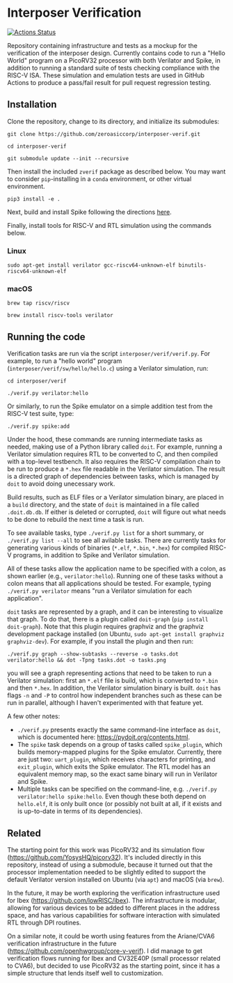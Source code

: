 # Interposer Verification

[![Actions Status](https://github.com/zeroasiccorp/interposer-verif/actions/workflows/regression.yml/badge.svg)](https://github.com/zeroasiccorp/interposer-verif/actions)

Repository containing infrastructure and tests as a mockup for the verification of the interposer design.  Currently contains code to run a "Hello World" program on a PicoRV32 processor with both Verilator and Spike, in addition to running a standard suite of tests checking compliance with the RISC-V ISA.  These simulation and emulation tests are used in GitHub Actions to produce a pass/fail result for pull request regression testing.

## Installation

Clone the repository, change to its directory, and initialize its submodules:

```shell
git clone https://github.com/zeroasiccorp/interposer-verif.git
```

```shell
cd interposer-verif
```

```shell
git submodule update --init --recursive
```

Then install the included `zverif` package as described below.  You may want to consider `pip`-installing in a `conda` environment, or other virtual environment.

```shell
pip3 install -e .
```

Next, build and install Spike following the directions [here](https://github.com/riscv-software-src/riscv-isa-sim#build-steps).

Finally, install tools for RISC-V and RTL simulation using the commands below.

### Linux

```shell
sudo apt-get install verilator gcc-riscv64-unknown-elf binutils-riscv64-unknown-elf
```

### macOS

```shell
brew tap riscv/riscv
```

```shell
brew install riscv-tools verilator
```

## Running the code

Verification tasks are run via the script `interposer/verif/verif.py`.  For example, to run a "hello world" program (`interposer/verif/sw/hello/hello.c`) using a Verilator simulation, run:

```shell
cd interposer/verif
```

```shell
./verif.py verilator:hello
```

Or similarly, to run the Spike emulator on a simple addition test from the RISC-V test suite, type:

```shell
./verif.py spike:add
```

Under the hood, these commands are running intermediate tasks as needed, making use of a Python library called `doit`.  For example, running a Verilator simulation requires RTL to be converted to C, and then compiled with a top-level testbench.  It also requires the RISC-V compilation chain to be run to produce a `*.hex` file readable in the Verilator simulation.  The result is a directed graph of dependencies between tasks, which is managed by `doit` to avoid doing unecessary work.

Build results, such as ELF files or a Verilator simulation binary, are placed in a `build` directory, and the state of `doit` is maintained in a file called `.doit.db.db`.  If either is deleted or corrupted, `doit` will figure out what needs to be done to rebuild the next time a task is run.

To see available tasks, type `./verif.py list` for a short summary, or `./verif.py list --all` to see all avilable tasks.  There are currently tasks for generating various kinds of binaries (`*.elf`, `*.bin`, `*.hex`) for compiled RISC-V programs, in addition to Spike and Verilator simulation.

All of these tasks allow the application name to be specified with a colon, as shown earlier (e.g., `verilator:hello`).  Running one of these tasks without a colon means that all applications should be tested.  For example, typing `./verif.py verilator` means "run a Verilator simulation for each application".

`doit` tasks are represented by a graph, and it can be interesting to visualize that graph.  To do that, there is a plugin called `doit-graph` (`pip install doit-graph`).  Note that this plugin requires graphviz and the graphviz development package installed (on Ubuntu, `sudo apt-get install graphviz graphviz-dev`).  For example, if you install the plugin and then run:

```shell
./verif.py graph --show-subtasks --reverse -o tasks.dot verilator:hello && dot -Tpng tasks.dot -o tasks.png
```

you will see a graph representing actions that need to be taken to run a Verilator simulation: first an `*.elf` file is build, which is converted to `*.bin` and then `*.hex`.  In addition, the Verilator simulation binary is built.  `doit` has flags `-n` and `-P` to control how independent branches such as these can be run in parallel, although I haven't experimented with that feature yet.

A few other notes:
* `./verif.py` presents exactly the same command-line interface as `doit`, which is documented here: https://pydoit.org/contents.html.
* The `spike` task depends on a group of tasks called `spike_plugin`, which builds memory-mapped plugins for the Spike emulator.  Currently, there are just two: `uart_plugin`, which receives characters for printing, and `exit_plugin`, which exits the Spike emulator.  The RTL model has an equivalent memory map, so the exact same binary will run in Verilator and Spike.
* Multiple tasks can be specified on the command-line, e.g. `./verif.py verilator:hello spike:hello`.  Even though these both depend on `hello.elf`, it is only built once (or possibly not built at all, if it exists and is up-to-date in terms of its dependencies).

## Related

The starting point for this work was PicoRV32 and its simulation flow (https://github.com/YosysHQ/picorv32).  It's included directly in this repository, instead of using a submodule, because it turned out that the processor implementation needed to be slightly edited to support the default Verilator version installed on Ubuntu (via `apt`) and macOS (via `brew`).

In the future, it may be worth exploring the verification infrastructure used for Ibex (https://github.com/lowRISC/ibex).  The infrastructure is modular, allowing for various devices to be added to different places in the address space, and has various capabilities for software interaction with simulated RTL through DPI routines.

On a similar note, it could be worth using features from the Ariane/CVA6 verification infrastructure in the future (https://github.com/openhwgroup/core-v-verif).  I did manage to get verification flows running for Ibex and CV32E40P (small processor related to CVA6), but decided to use PicoRV32 as the starting point, since it has a simple structure that lends itself well to customization.
